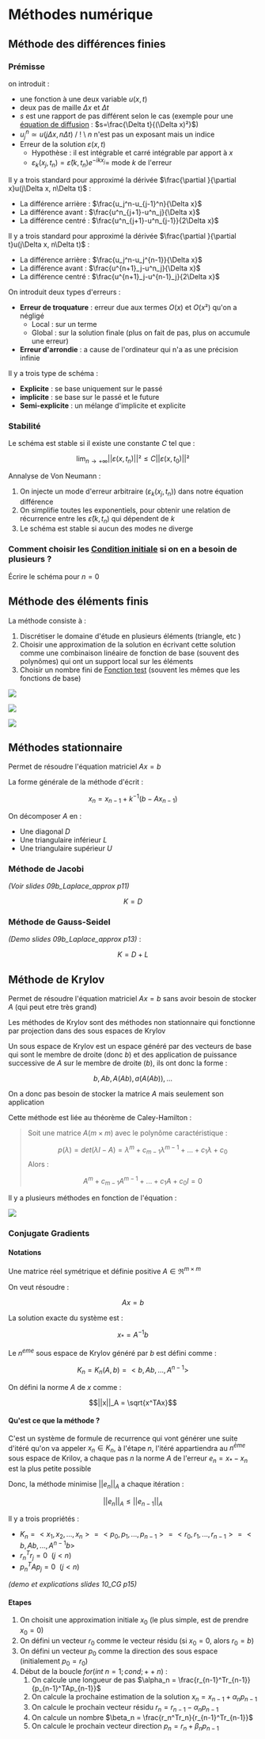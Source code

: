 # Méthodes numérique

## Méthode des différences finies

### Prémisse

on introduit :
- une fonction à une deux variable $u(x, t)$
- deux pas de maille $\Delta x$ et $\Delta t$
- $s$ est une rapport de pas différent selon le cas (exemple pour une [équation de diffusion](Equation%20de%20diffusion.md) : $s=\frac{\Delta t}{(\Delta x)²}$)
- $u_j^n \simeq u(j\Delta x, n \Delta t)$ / ! \\ $n$ n'est pas un exposant mais un indice
- Erreur de la solution $\varepsilon(x,t)$
	- Hypothèse : il est intégrable et carré intégrable par apport à $x$
	- $\varepsilon_k (x_j,t_n) = \hat \varepsilon(k,t_n)e^{-ikx_j}=$ mode $k$ de l'erreur

Il y a trois standard pour approximé la dérivée $\frac{\partial }{\partial x}u(j\Delta x, n\Delta t)$ :
- La différence arrière : $\frac{u_j^n-u_{j-1}^n}{\Delta x}$
- La différence avant : $\frac{u^n_{j+1}-u^n_j}{\Delta x}$
- La différence centré : $\frac{u^n_{j+1}-u^n_{j-1}}{2\Delta x}$

Il y a trois standard pour approximé la dérivée $\frac{\partial }{\partial t}u(j\Delta x, n\Delta t)$ :
- La différence arrière : $\frac{u_j^n-u_j^{n-1}}{\Delta x}$
- La différence avant : $\frac{u^{n+1}_j-u^n_j}{\Delta x}$
- La différence centré : $\frac{u^{n+1}_j-u^{n-1}_j}{2\Delta x}$

On introduit deux types d'erreurs :
- **Erreur de troquature** : erreur due aux termes $O(x)$ et $O(x²)$ qu'on a négligé
	- Local : sur un terme
	- Global : sur la solution finale (plus on fait de pas, plus on accumule une erreur)
- **Erreur d'arrondie** : a cause de l'ordinateur qui n'a as une précision infinie

Il y a trois type de schéma :
- **Explicite** : se base uniquement sur le passé
- **implicite** : se base sur le passé et le future
- **Semi-explicite** : un mélange d'implicite et explicite

### Stabilité

Le schéma est stable si il existe une constante $C$ tel que :

$$\lim_{n\rightarrow +\infty}{||\varepsilon(x,t_n)||²} \le C||\varepsilon(x,t_0)||²$$

Annalyse de Von Neumann :
1. On injecte un mode d'erreur arbitraire ($\varepsilon_k (x_j,t_n)$) dans notre équation différence
2. On simplifie toutes les exponentiels, pour obtenir une relation de récurrence entre les $\hat\varepsilon(k,t_n)$ qui dépendent de $k$
3. Le schéma est stable si aucun des modes ne diverge

### Comment choisir les [Condition initiale](Condition%20initiale.md) si on en a besoin de plusieurs ?

Écrire le schéma pour $n=0$

## Méthode des éléments finis

La méthode consiste à :
1. Discrétiser le domaine d'étude en plusieurs éléments (triangle, etc )
2. Choisir une approximation de la solution en écrivant cette solution comme une combinaison linéaire de fonction de base (souvent des polynômes) qui ont un support local sur les éléments
3. Choisir un nombre fini de [Fonction test](Fonction%20test.md) (souvent les mêmes que les fonctions de base)

![](attachments/Pasted%20image%2020230721111914.png)

![](attachments/Pasted%20image%2020230721120125.png)

![](attachments/Pasted%20image%2020230721120146.png)

## Méthodes stationnaire

Permet de résoudre l'équation matriciel $Ax=b$

La forme générale de la méthode d'écrit :

$$x_n=x_{n-1}+k^{-1}(b-Ax_{n-1})$$

On décomposer $A$ en :
- Une diagonal $D$
- Une triangulaire inférieur $L$
- Une triangulaire supérieur $U$

### Méthode de Jacobi

*(Voir slides 09b_Laplace_approx p11)* 

$$K=D$$

### Méthode de Gauss-Seidel

*(Demo slides 09b_Laplace_approx p13)* : 

$$K=D+L$$

## Méthode de Krylov

Permet de résoudre l'équation matriciel $Ax=b$ sans avoir besoin de stocker $A$ (qui peut etre très grand)

Les méthodes de Krylov sont des méthodes non stationnaire qui fonctionne par projection dans des sous espaces de Krylov

Un sous espace de Krylov est un espace généré par des vecteurs de base qui sont le membre de droite (donc $b$) et des application de puissance successive de $A$ sur le membre de droite ($b$), ils ont donc la forme :

$$b, Ab, A(Ab) , a(A(Ab)), ...$$

On a donc pas besoin de stocker la matrice $A$ mais seulement son application

Cette méthode est liée au théorème de Caley-Hamilton :

> Soit une matrice $A (m\times m)$ avec le polynôme caractéristique : 
> 
> $$p(\lambda)=det(\lambda I-A)=\lambda^m+c_{m-1}\lambda^{m-1}+...+c_1\lambda+c_0$$
> Alors :
>
>$$A^m+c_{m-1}A^{m-1}+...+c_1A+c_0I=0$$

Il y a plusieurs méthodes en fonction de l'équation :

![](attachments/Pasted%20image%2020230718144056.png)

### Conjugate Gradients

#### Notations

Une matrice réel symétrique et définie positive $A\in \Re^{m\times m}$

On veut résoudre :

$$Ax=b$$

La solution exacte du système est :

$$x_* = A^{-1}b$$

Le $n^{eme}$ sous espace de Krylov généré par $b$ est défini comme :

$$K_n = K_n(A,b) = <b, Ab, ..., A^{n-1}>$$

On défini la norme $A$ de $x$ comme :

$$||x||_A = \sqrt{x^TAx}$$

#### Qu'est ce que la méthode ?

C'est un système de formule de recurrence qui vont générer une suite d'itéré qu'on va appeler $x_n\in K_n$, à l'étape $n$, l'itéré appartiendra au $n^{ème}$ sous espace de Krilov, a chaque pas $n$ la norme $A$ de l'erreur $e_n = x_*-x_n$ est la plus petite possible

Donc, la méthode minimise $||e_n||_A$ a chaque itération :

$$||e_n||_A\le ||e_{n-1}||_A$$

Il y a trois propriétés :
- $K_n = <x_1, x_2, ..., x_n> = <p_0, p_1, ..., p_{n-1}> = <r_0, r_1, ..., r_{n-1}> = <b, Ab, ..., A^{n-1}b>$
- $r_n^Tr_j=0 \ \ (j < n)$
- $p_n^TAp_j=0 \ \ (j < n)$

*(demo et explications slides 10_CG p15)*

#### Etapes

1. On choisit une approximation initiale $x_0$ (le plus simple, est de prendre $x_0=0$)
2. On défini un vecteur $r_0$ comme le vecteur résidu (si $x_0 = 0$, alors $r_0 = b$)
3. On défini un vecteur $p_0$ comme la direction des sous espace (initialement $p_0=r_0$)
4. Début de la boucle $for(int \ n = 1; cond; ++n)$ :
	1. On calcule une longueur de pas $\alpha_n = \frac{r_{n-1}^Tr_{n-1}}{p_{n-1}^TAp_{n-1}}$
	2. On calcule la prochaine estimation de la solution $x_n = x_{n-1}+\alpha_np_{n-1}$
	3. On calcule le prochain vecteur résidu $r_n = r_{n-1}-\alpha_np_{n-1}$
	4. On calcule un nombre $\beta_n = \frac{r_n^Tr_n}{r_{n-1}^Tr_{n-1}}$
	5. On calcule le prochain vecteur direction $p_n=r_n+\beta_np_{n-1}$